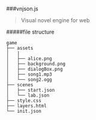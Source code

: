 ###vnjson.js
>Visual novel engine for web




#####file structure
```batch
game
├── assets
│   |
│   ├── alice.png
│   ├── background.png
│   ├── dialogBox.png
│   ├── song1.mp3
│   └── song2.ogg
├── scenes
│   ├── start.json
│   └── lab.json
├── style.css
├── layers.html
└── init.json
```
